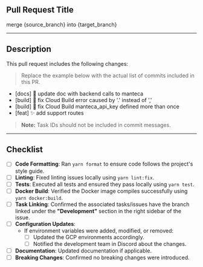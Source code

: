 ## Pull Request Title
merge {source_branch} into {target_branch}

---

## Description
This pull request includes the following changes:

> Replace the example below with the actual list of commits included in this PR.

- [docs] 📝 update doc with backend calls to manteca
- [build] 🐛 fix Cloud Build error caused by '.' instead of ','
- [build] 🐛 fix Cloud Build manteca_api_key defined more than once
- [feat] ✨ add support routes

> **Note:** Task IDs should not be included in commit messages.

---

## Checklist
- [ ] **Code Formatting**: Ran `yarn format` to ensure code follows the project's style guide.
- [ ] **Linting**: Fixed linting issues locally using `yarn lint:fix`.
- [ ] **Tests**: Executed all tests and ensured they pass locally using `yarn test`.
- [ ] **Docker Build**: Verified the Docker image compiles successfully using `yarn docker:build`.
- [ ] **Task Linking**: Confirmed the associated tasks/issues have the branch linked under the **"Development"** section in the right sidebar of the issue.
- [ ] **Configuration Updates**:
  - If environment variables were added, modified, or removed:
    - [ ] Updated the GCP environments accordingly.
    - [ ] Notified the development team in Discord about the changes.
- [ ] **Documentation**: Updated documentation if applicable.
- [ ] **Breaking Changes**: Confirmed no breaking changes were introduced.
